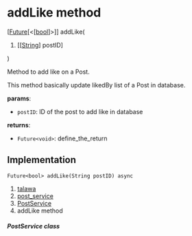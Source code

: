 
<div>

# addLike method

</div>


[[Future](https://api.flutter.dev/flutter/dart-core/Future-class.html)[\<[[bool](https://api.flutter.dev/flutter/dart-core/bool-class.html)]\>]]
addLike(

1.  [[[String](https://api.flutter.dev/flutter/dart-core/String-class.md)]
    postID]

)



Method to add like on a Post.

This method basically update likedBy list of a Post in database.

**params**:

-   `postID`: ID of the post to add like in database

**returns**:

-   `Future<void>`: define_the_return



## Implementation

``` language-dart
Future<bool> addLike(String postID) async 
```







1.  [talawa](../../index.md)
2.  [post_service](../../services_post_service/)
3.  [PostService](../../services_post_service/PostService-class.md)
4.  addLike method

##### PostService class







